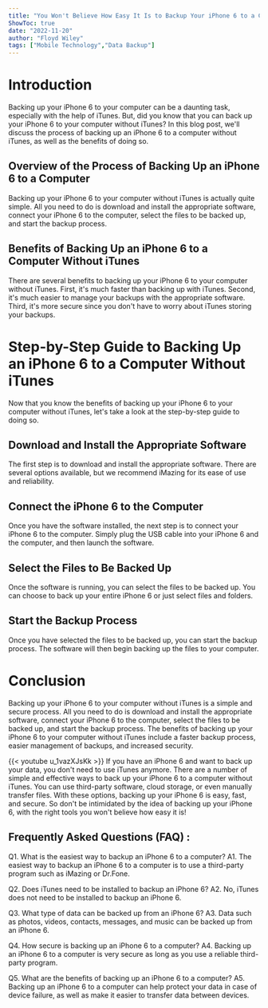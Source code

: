 ```yaml
---
title: "You Won't Believe How Easy It Is to Backup Your iPhone 6 to a Computer Without iTunes!"
ShowToc: true 
date: "2022-11-20"
author: "Floyd Wiley" 
tags: ["Mobile Technology","Data Backup"]
---
```

# Introduction
Backing up your iPhone 6 to your computer can be a daunting task, especially with the help of iTunes. But, did you know that you can back up your iPhone 6 to your computer without iTunes? In this blog post, we'll discuss the process of backing up an iPhone 6 to a computer without iTunes, as well as the benefits of doing so. 

## Overview of the Process of Backing Up an iPhone 6 to a Computer
Backing up your iPhone 6 to your computer without iTunes is actually quite simple. All you need to do is download and install the appropriate software, connect your iPhone 6 to the computer, select the files to be backed up, and start the backup process. 

## Benefits of Backing Up an iPhone 6 to a Computer Without iTunes
There are several benefits to backing up your iPhone 6 to your computer without iTunes. First, it's much faster than backing up with iTunes. Second, it's much easier to manage your backups with the appropriate software. Third, it's more secure since you don't have to worry about iTunes storing your backups. 

# Step-by-Step Guide to Backing Up an iPhone 6 to a Computer Without iTunes
Now that you know the benefits of backing up your iPhone 6 to your computer without iTunes, let's take a look at the step-by-step guide to doing so. 

## Download and Install the Appropriate Software
The first step is to download and install the appropriate software. There are several options available, but we recommend iMazing for its ease of use and reliability. 

## Connect the iPhone 6 to the Computer
Once you have the software installed, the next step is to connect your iPhone 6 to the computer. Simply plug the USB cable into your iPhone 6 and the computer, and then launch the software. 

## Select the Files to Be Backed Up
Once the software is running, you can select the files to be backed up. You can choose to back up your entire iPhone 6 or just select files and folders. 

## Start the Backup Process
Once you have selected the files to be backed up, you can start the backup process. The software will then begin backing up the files to your computer. 

# Conclusion
Backing up your iPhone 6 to your computer without iTunes is a simple and secure process. All you need to do is download and install the appropriate software, connect your iPhone 6 to the computer, select the files to be backed up, and start the backup process. The benefits of backing up your iPhone 6 to your computer without iTunes include a faster backup process, easier management of backups, and increased security.

{{< youtube u_1vazXJsKk >}} 
If you have an iPhone 6 and want to back up your data, you don't need to use iTunes anymore. There are a number of simple and effective ways to back up your iPhone 6 to a computer without iTunes. You can use third-party software, cloud storage, or even manually transfer files. With these options, backing up your iPhone 6 is easy, fast, and secure. So don't be intimidated by the idea of backing up your iPhone 6, with the right tools you won't believe how easy it is!

## Frequently Asked Questions (FAQ) :
Q1. What is the easiest way to backup an iPhone 6 to a computer?
A1. The easiest way to backup an iPhone 6 to a computer is to use a third-party program such as iMazing or Dr.Fone. 

Q2. Does iTunes need to be installed to backup an iPhone 6?
A2. No, iTunes does not need to be installed to backup an iPhone 6.

Q3. What type of data can be backed up from an iPhone 6?
A3. Data such as photos, videos, contacts, messages, and music can be backed up from an iPhone 6.

Q4. How secure is backing up an iPhone 6 to a computer?
A4. Backing up an iPhone 6 to a computer is very secure as long as you use a reliable third-party program.

Q5. What are the benefits of backing up an iPhone 6 to a computer?
A5. Backing up an iPhone 6 to a computer can help protect your data in case of device failure, as well as make it easier to transfer data between devices.



